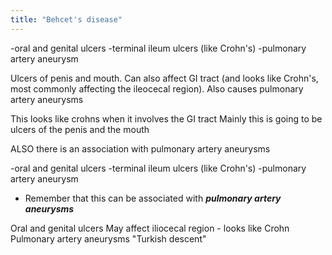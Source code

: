 ```yaml
---
title: "Behcet's disease"
---
```

-oral and genital ulcers
-terminal ileum ulcers (like Crohn's)
-pulmonary artery aneurysm

Ulcers of penis and mouth.
Can also affect GI tract (and looks like Crohn's, most commonly affecting the ileocecal region).
Also causes pulmonary artery aneurysms

This looks like crohns when it involves the GI tract
Mainly this is going to be ulcers of the penis and the mouth 

ALSO there is an association with pulmonary artery aneurysms

-oral and genital ulcers
-terminal ileum ulcers (like Crohn's)
-pulmonary artery aneurysm
- Remember that this can be associated with *<b>pulmonary artery aneurysms</b>*

Oral and genital ulcers
May affect iliocecal region - looks like Crohn
Pulmonary artery aneurysms
&quot;Turkish descent&quot;

